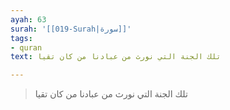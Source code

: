 ```yaml
---
ayah: 63
surah: '[[019-Surah|سورة]]'
tags:
- quran
text: تلك الجنة التي نورث من عبادنا من كان تقيا

---
```

> تلك الجنة التي نورث من عبادنا من كان تقيا
